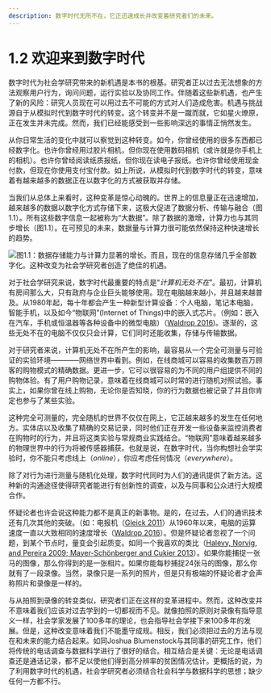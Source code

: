 ```yaml
---
description: 数字时代无所不在，它正迅速成长并改变着研究者们的未来。
---
```


# 1.2 欢迎来到数字时代

数字时代为社会学研究带来的新机遇是本书的根基。研究者正以过去无法想象的方法观察用户行为，询问问题，运行实验以及协同工作。伴随着这些新机遇，也产生了新的风险：研究人员现在可以用过去不可能的方式对人们造成危害。机遇与挑战源自于从模拟时代到数字时代的转变。这个转变并不是一蹴而就，它如星火燎原，正在发生并未完成。然而，我们已经能感受到一些影响深远的事情正悄然发生。

从你日常生活的变化中就可以察觉到这种转变。如今，你曾经使用的很多东西都已经数字化。也许你曾经用过胶片相机，但你现在使用数码相机（或许就是你手机上的相机）。也许你曾经阅读纸质报纸，但你现在读电子报纸。也许你曾经使用现金付款，但现在你使用支付宝付款。如上所说，从模拟时代到数字时代的转变，意味着有越来越多的数据正在以数字化的方式被获取并存储。

当我们从总体上来看时，这种变革是惊心动魄的。世界上的信息量正在迅速增加，越来越多的数据以数字化方式存储下来，这极大促进了数据分析、传输与融合（图1.1）。所有这些数字信息一起被称为“大数据”。除了数据的激增，计算力也与其同步增长（图1.1）。在可预见的未来，数据量与计算力很可能依然保持这种快速增长的趋势。

![图1.1：数据存储能力与计算力显著的增长。而且，现在的信息存储几乎全部数字化。这种改变为社会学研究者创造了绝佳的机遇。](https://www.bitbybitbook.com/figures/chapter1/bitbybit1-1_hilbert_worlds_2011_fig2_and_5.png)


对于社会学研究来说，数字时代最重要的特点是“*计算机无处不在*”。最初，计算机有房间那么大，只有政府与企业巨头能够使用。现在电脑越来越小，并且越来越普及。从1980年起，每十年都会产生一种新型计算设备：个人电脑，笔记本电脑，智能手机，以及如今“物联网”(Internet of Things)中的嵌入式芯片。（例如：嵌入在汽车，手机或恒温器等各种设备中的微型电脑）（[Waldrop 2016](https://doi.org/10.1038/530144a))。逐渐的，这些无处不在的电脑不仅仅只会计算，它们同时还能收集，存储与传输数据。

对于研究者来说，计算机无处不在所产生的影响，最容易从一个完全可测量与可验证的实验环境————网络世界中看到。例如，在线商城可以容易的收集数百万顾客的购物模式的精确数据。更进一步，它可以很容易的为不同的用户组提供不同的购物体验。有了用户购物记录，意味着在线商城可以时常的进行随机对照试验。事实上，如果你曾在线上购物，无论你是否知晓，你的行为数据也被记录了并且你肯定也参与了某些实验。

这种完全可测量的，完全随机的世界不仅仅在网上，它正越来越多的发生在任何地方。实体店以及收集了精确的交易记录，同时他们正在开发一些设备来监控消费者在购物时的行为，并且将这类实验与常规商业实践结合。“物联网”意味着越来越多的物理世界中的行为将被传感器捕获。也就是说，在数字时代，当你构想社会学实验时，你不能只考虑线上（*online*），你应考虑任何情况（*everywhere*）。

除了对行为进行测量与随机化处理，数字时代同时为人们的通讯提供了新方法。这种新的沟通途径使得研究者能进行有创新性的调查，以及与同事和公众进行大规模合作。

怀疑论者也许会说这种能力都不是真正的新事物。是的，在过去，人们的通讯技术还有几次其他的突破。（如：电报机（[Gleick 2011](https://dl.acm.org/citation.cfm?id=1972547)）从1960年以来，电脑的运算速度一直以大致相同的速度增长（[Waldrop 2016](https://doi.org/10.1038/530144a)）。但是怀疑论者忽视了一个问题，到某个节点时，量变会引起质变。如同一个我喜欢的类比（[Halevy, Norvig, and Pereira 2009; Mayer-Schönberger and Cukier 2013](https://doi.org/10.1109/MIS.2009.36)）。如果你能捕捉一张马的图像，那么你得到的是一张相片。如果你能每秒捕捉24张马的图像，那么你就有了一段录像。当然，录像只是一系列的照片，但是只有极端的怀疑论者才会声称照片和录像是一样的。

与从拍照到录像的转变类似，研究者们正在这样的变革进程中。然而，这种改变并不意味着我们应该对过去学到的一切都视而不见。就像拍照的原则对录像有指导意义一样，社会学家发展了100多年的理论，也会指导社会学接下来100多年的发展。但是，这种改变意味着我们不能墨守成规。相反，我们必须把过去的方法与现在和未来的能力结合起来。如同Joshua Blumenstock与其同事的研究工作，他们将传统的电话调查与数据科学进行了很好的结合。相互结合是关键：无论是电话调查还是通话记录，都不足以使他们得到高分辨率的贫困情况估计。更概括的说，为了利用数字时代的机遇，社会学研究者必须结合社会科学与数据科学的思想；缺少任何一方都不行。
